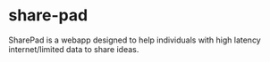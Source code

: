 # share-pad
SharePad is a webapp designed to help individuals with high latency internet/limited data to share ideas.
